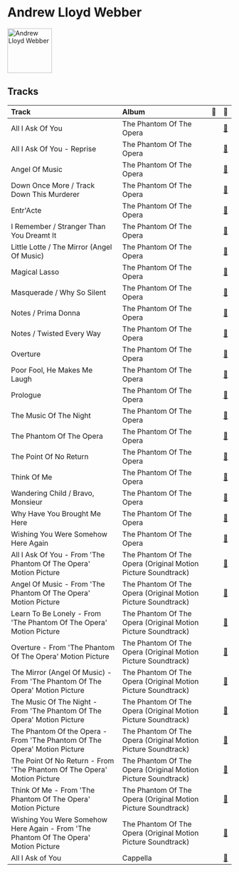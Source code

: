 
# Andrew Lloyd Webber


<img src="https://i.scdn.co/image/ab6761610000e5eb5a6fd8ebc62d68a372d51516" alt="Andrew Lloyd Webber" width="100" />

## Tracks

| Track                                                                                | Album                                                         | 💚   | 🔗                                                          |
|:-------------------------------------------------------------------------------------|:--------------------------------------------------------------|:----|:-----------------------------------------------------------|
| All I Ask Of You                                                                     | The Phantom Of The Opera                                      |     | [🔗](https://open.spotify.com/track/52KiYg6Kn2NB9riY2IwUgi) |
| All I Ask Of You - Reprise                                                           | The Phantom Of The Opera                                      |     | [🔗](https://open.spotify.com/track/0F8VLTQGhNjBi1ltbVerdE) |
| Angel Of Music                                                                       | The Phantom Of The Opera                                      |     | [🔗](https://open.spotify.com/track/48eRbUfNOF4xnNHwSSYubb) |
| Down Once More / Track Down This Murderer                                            | The Phantom Of The Opera                                      |     | [🔗](https://open.spotify.com/track/08w39owyASWYcB9lO30DRC) |
| Entr'Acte                                                                            | The Phantom Of The Opera                                      |     | [🔗](https://open.spotify.com/track/0cLoao2k6VaLjbvtxtYCtO) |
| I Remember / Stranger Than You Dreamt It                                             | The Phantom Of The Opera                                      |     | [🔗](https://open.spotify.com/track/0FwP3tsHCfmMJDe0vEkRUG) |
| Little Lotte / The Mirror (Angel Of Music)                                           | The Phantom Of The Opera                                      |     | [🔗](https://open.spotify.com/track/6DUe3XqMPk2OMsT3QQfcVE) |
| Magical Lasso                                                                        | The Phantom Of The Opera                                      |     | [🔗](https://open.spotify.com/track/7egD3vWokabEvOB2TD7iCl) |
| Masquerade / Why So Silent                                                           | The Phantom Of The Opera                                      |     | [🔗](https://open.spotify.com/track/1z2oyr9Uu9GCz31kycvPuX) |
| Notes / Prima Donna                                                                  | The Phantom Of The Opera                                      |     | [🔗](https://open.spotify.com/track/7uFofIX6vcvU7vl4jlttEr) |
| Notes / Twisted Every Way                                                            | The Phantom Of The Opera                                      |     | [🔗](https://open.spotify.com/track/7n36JwlTBuGU7TfrRwjjSr) |
| Overture                                                                             | The Phantom Of The Opera                                      |     | [🔗](https://open.spotify.com/track/37u4N8Nje0UIJINbW7QULX) |
| Poor Fool, He Makes Me Laugh                                                         | The Phantom Of The Opera                                      |     | [🔗](https://open.spotify.com/track/50yxhOQupboMoF1xgzLza3) |
| Prologue                                                                             | The Phantom Of The Opera                                      |     | [🔗](https://open.spotify.com/track/1bdfgBPqPzUrSDQf46KMVz) |
| The Music Of The Night                                                               | The Phantom Of The Opera                                      |     | [🔗](https://open.spotify.com/track/2jF3AQzvTj9L1Ax9Di5BYu) |
| The Phantom Of The Opera                                                             | The Phantom Of The Opera                                      |     | [🔗](https://open.spotify.com/track/5qlABWwod6dgDCmRAAF5J5) |
| The Point Of No Return                                                               | The Phantom Of The Opera                                      |     | [🔗](https://open.spotify.com/track/18y1ZP9WCMunAe6QgByGif) |
| Think Of Me                                                                          | The Phantom Of The Opera                                      |     | [🔗](https://open.spotify.com/track/31Irb8d3UBRfEcaHDzQxsK) |
| Wandering Child / Bravo, Monsieur                                                    | The Phantom Of The Opera                                      |     | [🔗](https://open.spotify.com/track/6hrnZnUl70iElye8lbjoI5) |
| Why Have You Brought Me Here                                                         | The Phantom Of The Opera                                      |     | [🔗](https://open.spotify.com/track/6DGALltLYPxUv3zmWLGT4x) |
| Wishing You Were Somehow Here Again                                                  | The Phantom Of The Opera                                      |     | [🔗](https://open.spotify.com/track/1bjDpl9BW6AWAjH4ZKtxHX) |
| All I Ask Of You - From 'The Phantom Of The Opera' Motion Picture                    | The Phantom Of The Opera (Original Motion Picture Soundtrack) |     | [🔗](https://open.spotify.com/track/5klrh466oGToybceGHPGAX) |
| Angel Of Music - From 'The Phantom Of The Opera' Motion Picture                      | The Phantom Of The Opera (Original Motion Picture Soundtrack) |     | [🔗](https://open.spotify.com/track/5o0xOQhYxr3KqYn4cRE6Ed) |
| Learn To Be Lonely - From 'The Phantom Of The Opera' Motion Picture                  | The Phantom Of The Opera (Original Motion Picture Soundtrack) |     | [🔗](https://open.spotify.com/track/3LpvO6PZRuQ0OeFL1LQwtB) |
| Overture - From 'The Phantom Of The Opera' Motion Picture                            | The Phantom Of The Opera (Original Motion Picture Soundtrack) |     | [🔗](https://open.spotify.com/track/7o3DV1szMH5Fd38f1QwgPO) |
| The Mirror (Angel Of Music) - From 'The Phantom Of The Opera' Motion Picture         | The Phantom Of The Opera (Original Motion Picture Soundtrack) |     | [🔗](https://open.spotify.com/track/5PRz8hvi9y6S36WIreol1U) |
| The Music Of The Night - From 'The Phantom Of The Opera' Motion Picture              | The Phantom Of The Opera (Original Motion Picture Soundtrack) |     | [🔗](https://open.spotify.com/track/5byUll2f3Zgnli3wJPoKRL) |
| The Phantom Of the Opera - From 'The Phantom Of The Opera' Motion Picture            | The Phantom Of The Opera (Original Motion Picture Soundtrack) |     | [🔗](https://open.spotify.com/track/4EaBMhUIOfnFEbIgqCfKbi) |
| The Point Of No Return - From 'The Phantom Of The Opera' Motion Picture              | The Phantom Of The Opera (Original Motion Picture Soundtrack) |     | [🔗](https://open.spotify.com/track/1eFXVUWd8Dc8bTfbKzTntz) |
| Think Of Me - From 'The Phantom Of The Opera' Motion Picture                         | The Phantom Of The Opera (Original Motion Picture Soundtrack) |     | [🔗](https://open.spotify.com/track/6eJ0qhctR7doDBkS9SL9cy) |
| Wishing You Were Somehow Here Again - From 'The Phantom Of The Opera' Motion Picture | The Phantom Of The Opera (Original Motion Picture Soundtrack) |     | [🔗](https://open.spotify.com/track/6axlN6wdRRrzElmyPXuGIC) |
| All I Ask of You                                                                     | Cappella                                                      |     | [🔗](https://open.spotify.com/track/5JTRLqApDZKaIwcopt1d9p) |
